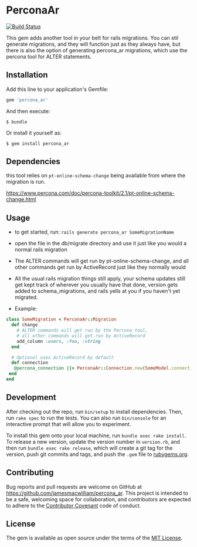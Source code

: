 # PerconaAr

[![Build
Status](https://travis-ci.org/jamesmacwilliam/percona_ar.svg?branch=master)](https://travis-ci.org/jamesmacwilliam/percona_ar)

This gem adds another tool in your belt for rails migrations.  You can
stil generate migrations, and they will function just as they always
have, but there is also the option of generating percona_ar migrations,
which use the percona tool for ALTER statements.

## Installation

Add this line to your application's Gemfile:

```ruby
gem 'percona_ar'
```

And then execute:

    $ bundle

Or install it yourself as:

    $ gem install percona_ar

## Dependencies

this tool relies on `pt-online-schema-change` being available from where
the migration is run.

https://www.percona.com/doc/percona-toolkit/2.1/pt-online-schema-change.html

## Usage

- to get started, run: `rails generate percona_ar SomeMigrationName`

- open the file in the db/migrate directory and use it just like you would
  a normal rails migration

- The ALTER commands will get run by pt-online-schema-change, and all
  other commands get run by ActiveRecord just like they normally would

- All the usual rails migration things still apply, your schema updates
  still get kept track of wherever you usually have that done,
  version gets added to schema_migrations, and rails yells at you if you
  haven't yet migrated.

- Example:
```Ruby
class SomeMigration < PerconaAr::Migration
  def change
    # ALTER commands will get run by the Percona tool,
    # all other commands will get run by ActiveRecord
    add_column :users, :foo, :string
  end

  # Optional uses ActiveRecord by default
  def connection
   @percona_connection ||= PerconaAr::Connection.new(SomeModel.connection)
 end
end
```

## Development

After checking out the repo, run `bin/setup` to install dependencies. Then, run `rake spec` to run the tests. You can also run `bin/console` for an interactive prompt that will allow you to experiment.

To install this gem onto your local machine, run `bundle exec rake install`. To release a new version, update the version number in `version.rb`, and then run `bundle exec rake release`, which will create a git tag for the version, push git commits and tags, and push the `.gem` file to [rubygems.org](https://rubygems.org).

## Contributing

Bug reports and pull requests are welcome on GitHub at https://github.com/jamesmacwilliam/percona_ar. This project is intended to be a safe, welcoming space for collaboration, and contributors are expected to adhere to the [Contributor Covenant](CODE_OF_CONDUCT.md) code of conduct.


## License

The gem is available as open source under the terms of the [MIT License](http://opensource.org/licenses/MIT).
